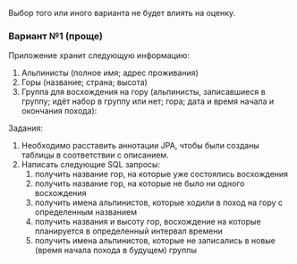 Выбор того или иного варианта не будет влиять на оценку.

### Вариант №1 (проще)

Приложение хранит следующую информацию:

1. Альпинисты (полное имя; адрес проживания)
2. Горы (название; страна; высота)
3. Группа для восхождения на гору (альпинисты, записавшиеся в группу; идёт набор в группу или нет; гора; дата и время
   начала и окончания похода):

Задания:
1. Необходимо расставить аннотации JPA, чтобы были созданы таблицы в соответствии с описанием.
2. Написать следующие SQL запросы:
    1) получить название гор, на которые уже состоялись восхождения
    2) получить название гор, на которые не было ни одного восхождения
    3) получить имена альпинистов, которые ходили в поход на гору с определенным названием
    4) получить названия и высоту гор, восхождение на которые планируется в определенный интервал времени
    5) получить имена альпинистов, которые не записались в новые (время начала похода в будущем) группы
